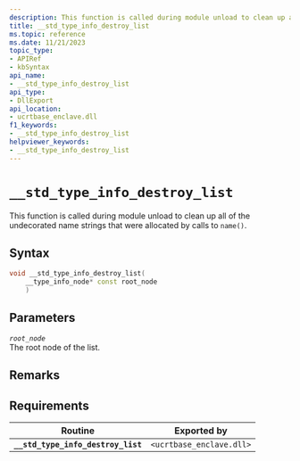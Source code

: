 ```yaml
---
description: This function is called during module unload to clean up all of the undecorated name strings that were allocated by calls to name.
title: __std_type_info_destroy_list
ms.topic: reference
ms.date: 11/21/2023
topic_type:
- APIRef
- kbSyntax
api_name:
- __std_type_info_destroy_list
api_type:
- DllExport
api_location:
- ucrtbase_enclave.dll
f1_keywords:
- __std_type_info_destroy_list
helpviewer_keywords:
- __std_type_info_destroy_list
---
```


# `__std_type_info_destroy_list`

This function is called during module unload to clean up all of the undecorated name strings that were allocated by calls to `name()`.

## Syntax

```cpp
void __std_type_info_destroy_list(
    __type_info_node* const root_node
    )
```

## Parameters

*`root_node`*\
The root node of the list.

## Remarks

## Requirements

| Routine | Exported by |
|---|---|
| **`__std_type_info_destroy_list`** | `<ucrtbase_enclave.dll>` |
